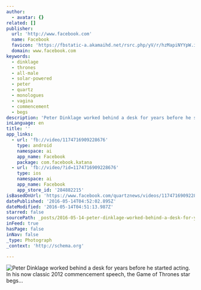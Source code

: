 ```yaml
---
author:
  - avatar: {}
related: []
publisher:
  url: 'http://www.facebook.com'
  name: Facebook
  favicon: 'https://fbstatic-a.akamaihd.net/rsrc.php/yV/r/hzMapiNYYpW.ico'
  domain: www.facebook.com
keywords:
  - dinklage
  - thrones
  - all-male
  - solar-powered
  - peter
  - quartz
  - monologues
  - vagina
  - commencement
  - begs
description: 'Peter Dinklage worked behind a desk for years before he started acting. In his now classic 2012 commencement speech, the Game of Thrones star begs...'
inLanguage: en
title: ''
app_links:
  - url: 'fb://video/1174716909228676'
    type: android
    namespace: ai
    app_name: Facebook
    package: com.facebook.katana
  - url: 'fb://video/?id=1174716909228676'
    type: ios
    namespace: ai
    app_name: Facebook
    app_store_id: '284882215'
isBasedOnUrl: 'https://www.facebook.com/quartznews/videos/1174716909228676/'
datePublished: '2016-05-14T04:52:02.895Z'
dateModified: '2016-05-14T04:51:13.987Z'
starred: false
sourcePath: _posts/2016-05-14-peter-dinklage-worked-behind-a-desk-for-years-before-he-star.md
inFeed: true
hasPage: false
inNav: false
_type: Photograph
_context: 'http://schema.org'

---
```

![Peter Dinklage worked behind a desk for years before he started acting. In his now classic 2012 commencement speech, the Game of Thrones star begs...](https://scontent.xx.fbcdn.net/v/t15.0-10/s110x80/12594203_10153904886126083_416892489_n.jpg?oh=de86dca63dbcc7e2ea73608b8089b60e&oe=579D48A2)